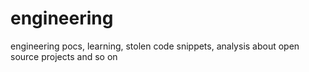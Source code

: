 # engineering
engineering pocs, learning, stolen code snippets, analysis about open source projects and so on 
